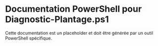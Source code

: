 # Documentation PowerShell pour Diagnostic-Plantage.ps1

Cette documentation est un placeholder et doit être générée par un outil PowerShell spécifique.
